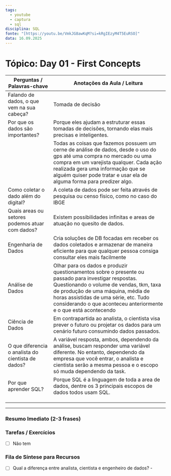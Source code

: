 ```yaml
---
tags:
  - youtube
  - captura
  - sql
disciplina: SQL
fonte: "[https://youtu.be/VmkJG8awKqM?si=kRgIEzyM4T5EuRSO]"
data: 16.09.2025
---
```


# Tópico: Day 01 - First Concepts

| Perguntas / Palavras-chave                         | Anotações da Aula / Leitura                                                                                                                                                                                                                                                                        |
| -------------------------------------------------- | -------------------------------------------------------------------------------------------------------------------------------------------------------------------------------------------------------------------------------------------------------------------------------------------------- |
| Falando de dados, o que vem na sua cabeça?         | Tomada de decisão                                                                                                                                                                                                                                                                                  |
| Por que os dados são importantes?                  | Porque eles ajudam a estruturar essas tomadas de decisões, tornando elas mais precisas e inteligentes.                                                                                                                                                                                             |
|                                                    | Todas as coisas que fazemos possuem um cerne de análise de dados, desde o uso do gps até uma compra no mercado ou uma compra em um varejista qualquer. Cada ação realizada gera uma informação que se alguém quiser pode tratar e usar ela de alguma forma para predizer algo.                     |
| Como coletar o dado além do digital?               | A coleta de dados pode ser feita através de pesquisa ou censo físico, como no caso do IBGE                                                                                                                                                                                                         |
| Quais areas ou setores podemos atuar com dados?    | Existem possibilidades infinitas e areas de atuação no quesito de dados.                                                                                                                                                                                                                           |
| Engenharia de Dados                                | Cria soluções de DB focadas em receber os dados coletados e armazenar de maneira eficiente para que qualquer pessoa consiga consultar eles mais facilmente                                                                                                                                         |
| Análise de Dados                                   | Olhar para os dados e produzir questionamentos sobre o presente ou passado para investigar respostas. Questionando o volume de vendas, tkm, taxa de produção de uma máquina, média de horas assistidas de uma série, etc. Tudo considerando o que aconteceu anteriormente e o que está acontecendo |
| Ciência de Dados                                   | Em contrapartida ao analista, o cientista visa prever o futuro ou projetar os dados para um cenário futuro consumindo dados passados.                                                                                                                                                              |
| O que diferencia o analista do cientista de dados? | A variável resposta, ambos, dependendo da análise, buscam responder uma variável diferente. No entanto, dependendo da empresa que você entrar, o analista e cientista serão a mesma pessoa e o escopo só muda dependendo da task.                                                                  |
| Por que aprender SQL?                              | Porque SQL é a linguagem de toda a area de dados, dentre os 3 principais escopos de dados todos usam SQL.                                                                                                                                                                                          |
|                                                    |                                                                                                                                                                                                                                                                                                    |
|                                                    |                                                                                                                                                                                                                                                                                                    |
|                                                    |                                                                                                                                                                                                                                                                                                    |

---
### Resumo Imediato (2-3 frases)

### Tarefas / Exercícios
- [ ] Não tem 
### Fila de Síntese para Recursos
- [ ] Qual a diferença entre analista, cientista e engenheiro de dados? - 